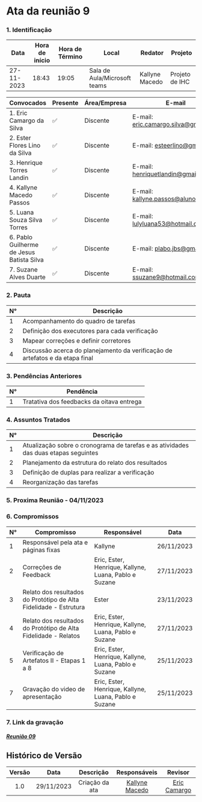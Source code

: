# **Ata da reunião 9**

### **1. Identificação**

| Data       | Hora de início | Hora de Término | Local                        | Redator         | Projeto        |
| ---------- | --------------- | ---------------- | ---------------------------- | --------------- | -------------- |
| 27-11-2023 | 18:43           | 19:05            | Sala de Aula/Microsoft teams | Kallyne  Macedo | Projeto de IHC |

| Convocados                                | Presente | Área/Empresa | E-mail                                 |
| ----------------------------------------- | -------- | ------------- | -------------------------------------- |
| 1. Eric Camargo da Silva                  | ✅       | Discente      | E-mail: <eric.camargo.silva@gmail.com> |
| 2. Ester Flores Lino da Silva             | ✅       | Discente      | E-mail: <esteerlino@gmail.com>         |
| 3. Henrique Torres Landin                 | ✅       | Discente      | E-mail: <henriquetlandin@gmail.com>    |
| 4. Kallyne Macedo Passos                  | ✅       | Discente      | E-mail: <kallyne.passos@aluno.unb.br>  |
| 5. Luana Souza Silva Torres               | ✅       | Discente      | E-mail: <lulyluana53@hotmail.com>      |
| 6. Pablo Guilherme de Jesus Batista Silva | ✅       | Discente      | E-mail: <plabo.jbs@gmail.com>          |
| 7. Suzane Alves Duarte                    | ✅       | Discente      | E-mail: <ssuzane9@hotmail.com>         |

### **2. Pauta**

| N° | Descrição                                                                      |
| --- | -------------------------------------------------------------------------------- |
| 1   | Acompanhamento do quadro de tarefas                                              |
| 2   | Definição dos executores para cada verificação                               |
| 3   | Mapear correções e definir corretores                                          |
| 4   | Discussão acerca do planejamento da verificação de artefatos e da etapa final |

### **3. Pendências Anteriores**

| N° | Pendência                                |
| --- | ----------------------------------------- |
| 1   | Tratativa dos feedbacks da oitava entrega |

### **4. Assuntos Tratados**

| N° | Descrição                                                                           |
| --- | ------------------------------------------------------------------------------------- |
| 1   | Atualização sobre o cronograma de tarefas e as atividades das duas etapas seguintes |
| 2   | Planejamento da estrutura do relato dos resultados                                    |
| 3   | Definição de duplas para realizar a verificação                                   |
| 4   | Reorganização das tarefas                                                           |

### **5. Proxima Reunião - 04/11/2023**

### **6. Compromissos**

| N° | Compromisso                                                        | Responsável                                          | Data       |
| --- | ------------------------------------------------------------------ | ----------------------------------------------------- | ---------- |
| 1   | Responsável pela ata e páginas fixas                             | Kallyne                                               | 26/11/2023 |
| 2   | Correções de Feedback                                            | Eric, Ester, Henrique, Kallyne, Luana, Pablo e Suzane | 27/11/2023 |
| 3   | Relato dos resultados do Protótipo de Alta Fidelidade - Estrutura | Ester                                                 | 23/11/2023 |
| 4   | Relato dos resultados do Protótipo de Alta Fidelidade - Relatos   | Eric, Ester, Henrique, Kallyne, Luana, Pablo e Suzane | 27/11/2023 |
| 5   | Verificação de Artefatos II - Etapas 1 a 8                       | Eric, Ester, Henrique, Kallyne, Luana, Pablo e Suzane | 25/11/2023 |
| 7   | Gravação do video de apresentação                              | Eric, Ester, Henrique, Kallyne, Luana, Pablo e Suzane | 25/11/2023 |

### **7. Link da gravação**

#### [*Reunião 09*](https://unbbr.sharepoint.com/:v:/s/IHC943/EWR4FBE8UElKi1Rbfix02NIB1BWlQZMIqhtWXu_gpHC-sA?nav=eyJyZWZlcnJhbEluZm8iOnsicmVmZXJyYWxBcHAiOiJTdHJlYW1XZWJBcHAiLCJyZWZlcnJhbFZpZXciOiJTaGFyZURpYWxvZy1FbWFpbCIsInJlZmVycmFsQXBwUGxhdGZvcm0iOiJXZWIiLCJyZWZlcnJhbE1vZGUiOiJ2aWV3In19&e=DUFx6S)

## Histórico de Versão

| Versão |    Data    |   Descrição   |                Responsáveis                |                 Revisor                 |
| :-----: | :--------: | :--------------: | :------------------------------------------: | :--------------------------------------: |
|   1.0   | 29/11/2023 | Criação da ata | [Kallyne Macedo](https://github.com/kalipassos) | [Eric Camargo](https://github.com/ericcs10) |
